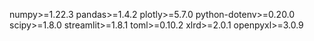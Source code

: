 numpy>=1.22.3
pandas>=1.4.2
plotly>=5.7.0
python-dotenv>=0.20.0
scipy>=1.8.0
streamlit>=1.8.1
toml>=0.10.2
xlrd>=2.0.1
openpyxl>=3.0.9
